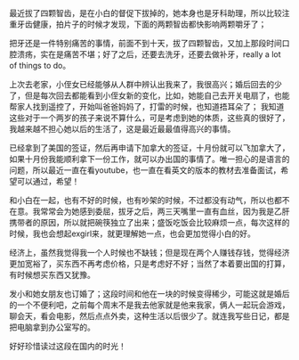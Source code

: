 最近拔了四颗智齿，是在小白的督促下拔掉的，她本身也是牙科助理，所以比较注重牙齿健康，拍片子的时候才发现，下面的两颗智齿都快影响两颗嚼牙了；

把牙还是一件特别痛苦的事情，前面不到十天，拔了四颗智齿，又加上那段时间口腔溃疡，实在是痛苦不堪；好了之后，还要去洗牙，还要去做补牙，really a lot of things to do。

上次去老家，小侄女已经能够从人群中辨认出我来了，我很高兴；婚后回去的少了，但是每次回去都能看到小侄女新的变化，比如，她能自己去开关电扇了，也能帮家人找到遥控了，开始叫爸爸妈妈了，打雷的时候，也知道捂耳朵了； 我知道这些对于一个两岁的孩子来说不算什么，可是考虑到她的体质，这些真的很好了，我越来越不担心她以后的生活了，这是最近最最值得高兴的事情。

已经拿到了美国的签证，然后再申请下加拿大的签证，十月份就可以飞加拿大了，如果十月份我能顺利拿下一份工作，就可以办出国的事情了。唯一担心的是语言的问题，所以最近一直在看youtube，也一直在看英文的版本的教材去准备面试，希望可以通过，希望！

和小白在一起，也有不好的时候，也有吵架的时候，不过都没有动气，所以也都不在意。我常常会为她感到委屈，拔牙之后，两三天嘴里一直有血丝，因为我是乙肝携带者的原因，所以就把碗筷独立了出来；盛饭吃饭会比较麻烦一点，每次这样的时候，我也会想起exgirl来，就更理解她一点，也会更加觉得小白的好。

经济上，虽然我觉得我一个人时候也不缺钱；但是现在两个人赚钱存钱，觉得经济更加宽裕了，买东西不再考虑价格，只是考虑好不好；当然了本着要出国的打算，有时候想买东西又犹豫。

发小和她女朋友也订婚了；这段时间和他在一块的时候变得稀少，可能这就是婚后的一个不便利吧，之前每个周末不是我去他家就是他来我家，俩人一起玩会游戏，聊会天，看会电影，然后点点外卖，这种生活以后很少了。就连我写些日记，都是把电脑拿到办公室写的。

好好珍惜读过这段在国内的时光！
